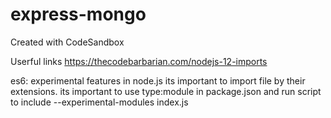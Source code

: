 # express-mongo
Created with CodeSandbox

Userful links
https://thecodebarbarian.com/nodejs-12-imports

es6: experimental features in node.js
its important to import file by their extensions.
its important to use type:module in package.json and run script to include --experimental-modules index.js

